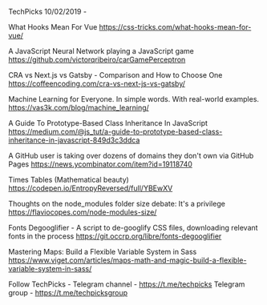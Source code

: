 TechPicks 10/02/2019 -

What Hooks Mean For Vue
https://css-tricks.com/what-hooks-mean-for-vue/

A JavaScript Neural Network playing a JavaScript game
https://github.com/victorqribeiro/carGamePerceptron

CRA vs Next.js vs Gatsby - Comparison and How to Choose One
https://coffeencoding.com/cra-vs-next-js-vs-gatsby/

Machine Learning for Everyone. In simple words. With real-world examples.
https://vas3k.com/blog/machine_learning/

A Guide To Prototype-Based Class Inheritance In JavaScript
https://medium.com/@js_tut/a-guide-to-prototype-based-class-inheritance-in-javascript-849d3c3ddca

A GitHub user is taking over dozens of domains they don't own via GitHub Pages
https://news.ycombinator.com/item?id=19118740

Times Tables (Mathematical beauty)
https://codepen.io/EntropyReversed/full/YBEwXV

Thoughts on the node_modules folder size debate: It's a privilege
https://flaviocopes.com/node-modules-size/

Fonts Degooglifier - A script to de-googlify CSS files, downloading relevant fonts in the process
https://git.occrp.org/libre/fonts-degooglifier

Mastering Maps: Build a Flexible Variable System in Sass
https://www.viget.com/articles/maps-math-and-magic-build-a-flexible-variable-system-in-sass/

Follow TechPicks -
Telegram channel - https://t.me/techpicks
Telegram group - https://t.me/techpicksgroup